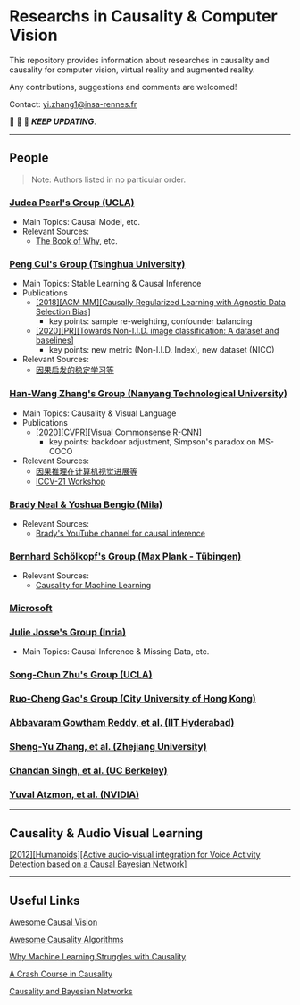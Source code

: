 # Researchs in Causality & Computer Vision 

This repository provides information about researches in causality and causality for computer vision, virtual reality and augmented reality.

Any contributions, suggestions and comments are welcomed!

Contact: yi.zhang1@insa-rennes.fr

:running: :running: :running: ***KEEP UPDATING***.

---
## People
> Note: Authors listed in no particular order.

### [Judea Pearl's Group (UCLA)](http://bayes.cs.ucla.edu/jp_home.html)
  - Main Topics: Causal Model, etc.
  - Relevant Sources: 
    - [The Book of Why](https://whuteducn-my.sharepoint.com/personal/frankliuceo_whut_edu_cn/_layouts/15/onedrive.aspx?id=%2Fpersonal%2Ffrankliuceo%5Fwhut%5Fedu%5Fcn%2FDocuments%2Fstorage%2Fshare%5Fcausal%2FThe%20Book%20of%20Why%20%2D%20Judea%20Pearl%2Epdf&parent=%2Fpersonal%2Ffrankliuceo%5Fwhut%5Fedu%5Fcn%2FDocuments%2Fstorage%2Fshare%5Fcausal), etc.
    
### [Peng Cui's Group (Tsinghua University)](http://pengcui.thumedialab.com/#Publications)
  - Main Topics: Stable Learning & Causal Inference
  - Publications
    - [[2018][ACM MM][Causally Regularized Learning with Agnostic Data Selection Bias]](https://arxiv.org/pdf/1708.06656.pdf)
       - key points: sample re-weighting, confounder balancing
    - [[2020][PR][Towards Non-I.I.D. image classification: A dataset and baselines]](http://pengcui.thumedialab.com/papers/NICO.pdf)
       - key points: new metric (Non-I.I.D. Index), new dataset (NICO)
  - Relevant Sources:
    - [因果启发的稳定学习等](https://search.bilibili.com/all?keyword=%E5%B4%94%E9%B9%8F%20%E5%9B%A0%E6%9E%9C&from_source=webtop_search&spm_id_from=333.788)

### [Han-Wang Zhang's Group (Nanyang Technological University)](https://mreallab.github.io/publications.html)
   - Main Topics: Causality & Visual Language 
   - Publications
     - [[2020][CVPR][Visual Commonsense R-CNN]](https://openaccess.thecvf.com/content_CVPR_2020/papers/Wang_Visual_Commonsense_R-CNN_CVPR_2020_paper.pdf)
       - key points: backdoor adjustment, Simpson's paradox on MS-COCO
   - Relevant Sources:
     - [因果推理在计算机视觉进展等](https://search.bilibili.com/all?keyword=%E5%BC%A0%E5%90%AB%E6%9C%9B&from_source=webtop_search&spm_id_from=333.851)
     - [ICCV-21 Workshop](https://www.causalityinvision.com/)

### [Brady Neal & Yoshua Bengio (Mila)](https://www.bradyneal.com/)
   - Relevant Sources:
     - [Brady's YouTube channel for causal inference](https://www.youtube.com/c/BradyNealCausalInference)

### [Bernhard Schölkopf's Group (Max Plank - Tübingen)](https://www.is.mpg.de/~bs)
   - Relevant Sources:
     - [Causality for Machine Learning](https://arxiv.org/abs/1911.10500)

### [Microsoft](https://www.microsoft.com/en-us/research/group/causal-inference/#publications)

### [Julie Josse's Group (Inria)](http://juliejosse.com/publications/)
  - Main Topics: Causal Inference & Missing Data, etc.

### [Song-Chun Zhu's Group (UCLA)](http://vcla.stat.ucla.edu/publications.html)

### [Ruo-Cheng Gao's Group (City University of Hong Kong)](https://www.public.asu.edu/~rguo12/pub.html)

### [Abbavaram Gowtham Reddy, et al. (IIT Hyderabad)](https://www.linkedin.com/in/gowthamabbavaram/?originalSubdomain=in)

### [Sheng-Yu Zhang, et al. (Zhejiang University)](https://shengyuzhang.github.io/)

### [Chandan Singh, et al. (UC Berkeley)](https://csinva.io/)

### [Yuval Atzmon, et al. (NVIDIA)](https://research.nvidia.com/person/yuval-atzmon)

------
## Causality & Audio Visual Learning

[[2012][Humanoids][Active audio-visual integration for Voice Activity Detection based on a Causal Bayesian Network]](https://ieeexplore.ieee.org/document/6651546/citations?tabFilter=papers#citations)
 
------
## Useful Links

[Awesome Causal Vision](https://github.com/wangzheng17/awesome-causal-vision)

[Awesome Causality Algorithms](https://github.com/rguo12/awesome-causality-algorithms)

[Why Machine Learning Struggles with Causality](https://bdtechtalks.com/2021/03/15/machine-learning-causality/)

[A Crash Course in Causality](https://www.coursera.org/learn/crash-course-in-causality)

[Causality and Bayesian Networks](https://towardsdatascience.com/causality-and-bayesian-networks-fcd959d4c80a)
